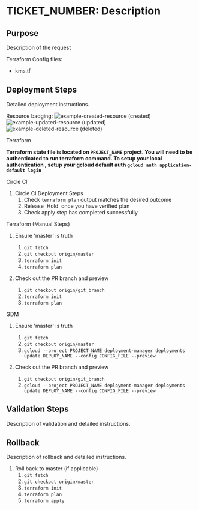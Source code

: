 <!--

# Pull Request Standards
1. Branch names should include the ticket number.
1. The Pull Request title should begin with ticket number.
1. All gcloud commands should specify the `--project` option.
1. A minimum of one approver is required to merge.
1. After successful deployment, the pull request should be `squash and merge` to master.

-->

# TICKET_NUMBER: Description
## Purpose
Description of the request

Terraform Config files:
- kms.tf


## Deployment Steps
Detailed deployment instructions.

Resource badging:
![example-created-resource (created)](https://img.shields.io/badge/example--created--resource-created-green.svg)
![example-updated-resource (updated)](https://img.shields.io/badge/example--updated--resource-updated-yellow.svg)
![example-deleted-resource (deleted)](https://img.shields.io/badge/example--deleted--resource-deleted-red.svg)

Terraform

**Terraform state file is located on `PROJECT_NAME` project. You will need to be authenticated to run terraform command.
To setup your local authentication , setup your gcloud default auth `gcloud auth application-default login`**

Circle CI
1. Circle CI Deployment Steps
   1. Check `terraform plan` output matches the desired outcome
   1. Release 'Hold' once you have verified plan
   1. Check apply step has completed successfully

Terraform (Manual Steps)
1. Ensure 'master' is truth
   1. `git fetch`
   1. `git checkout origin/master`
   1. `terraform init`
   1. `terraform plan`

1. Check out the PR branch and preview
   1. `git checkout origin/git_branch`
   1. `terraform init`
   1. `terraform plan`

GDM
1. Ensure 'master' is truth
   1. `git fetch`
   1. `git checkout origin/master`
   1. `gcloud --project PROJECT_NAME deployment-manager deployments update DEPLOY_NAME --config CONFIG_FILE --preview`

1. Check out the PR branch and preview
   1. `git checkout origin/git_branch`
   1. `gcloud --project PROJECT_NAME deployment-manager deployments update DEPLOY_NAME --config CONFIG_FILE --preview`

## Validation Steps
Description of validation and detailed instructions.

## Rollback
Description of rollback and detailed instructions.

1. Roll back to master (if applicable)
   1. `git fetch`
   1. `git checkout origin/master`
   1. `terraform init`
   1. `terraform plan`
   1. `terraform apply`